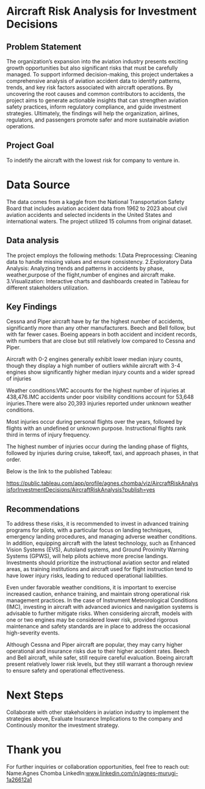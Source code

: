 # Aircraft Risk Analysis for Investment Decisions
## Problem Statement

The organization’s expansion into the aviation industry presents exciting growth opportunities but also significant risks that must be carefully managed. To support informed decision-making, this project undertakes a comprehensive analysis of aviation accident data to identify patterns, trends, and key risk factors associated with aircraft operations. By uncovering the root causes and common contributors to accidents, the project aims to generate actionable insights that can strengthen aviation safety practices, inform regulatory compliance, and guide investment strategies. Ultimately, the findings will help the organization, airlines, regulators, and passengers promote safer and more sustainable aviation operations.

## Project Goal
To indetify the aircraft with the lowest risk for company to venture in.

# Data Source

The data comes from a kaggle from the National Transportation Safety Board that includes aviation accident data from 1962 to 2023 about civil aviation accidents and selected incidents in the United States and international waters. The project utilized 15 columns from original dataset.

## Data analysis 
The project employs the following methods: 1.Data Preprocessing: Cleaning data to handle missing values and ensure consistency. 2.Exploratory Data Analysis: Analyzing trends and patterns in accidents by phase, weather,purpose of the flight,number of engines  and  aircraft make. 3.Visualization: Interactive charts and dashboards created in Tableau for different stakeholders utilization.

## Key Findings

Cessna and Piper aircraft have by far the highest number of accidents, significantly more than any other manufacturers. Beech and Bell follow, but with far fewer cases. Boeing appears in both accident and incident records, with numbers that are close but still relatively low compared to Cessna and Piper.

Aircraft with 0-2 engines generally exhibit lower median injury counts, though they display a high number of outliers wkhile aircraft with 3-4 engines show significantly higher median injury counts and a wider spread of injuries

Weather conditions:VMC accounts for the highest number of injuries at 438,476.IMC accidents under poor visibility conditions account for 53,648 injuries.There were also 20,393 injuries reported under unknown weather conditions.

Most injuries occur during personal flights over the years, followed by flights with an undefined or unknown purpose. Instructional flights rank third in terms of injury frequency.

The highest number of injuries occur during the landing phase of flights, followed by injuries during cruise, takeoff, taxi, and approach phases, in that order.

Below is the link to the published Tableau:

https://public.tableau.com/app/profile/agnes.chomba/viz/AircraftRiskAnalysisforInvestmentDecisions/AircraftRiskAnalysis?publish=yes


##  Recommendations
To address these risks, it is recommended to invest in advanced training programs for pilots, with a particular focus on landing techniques, emergency landing procedures, and managing adverse weather conditions. In addition, equipping aircraft with the latest technology, such as Enhanced Vision Systems (EVS), Autoland systems, and Ground Proximity Warning Systems (GPWS), will help pilots achieve more precise landings. Investments should prioritize the instructional aviation sector and related areas, as training institutions and aircraft used for flight instruction tend to have lower injury risks, leading to reduced operational liabilities.

Even under favorable weather conditions, it is important to exercise increased caution, enhance training, and maintain strong operational risk management practices. In the case of Instrument Meteorological Conditions (IMC), investing in aircraft with advanced avionics and navigation systems is advisable to further mitigate risks. When considering aircraft, models with one or two engines may be considered lower risk, provided rigorous maintenance and safety standards are in place to address the occasional high-severity events.

Although Cessna and Piper aircraft are popular, they may carry higher operational and insurance risks due to their higher accident rates. Beech and Bell aircraft, while safer, still require careful evaluation. Boeing aircraft present relatively lower risk levels, but they still warrant a thorough review to ensure safety and operational effectiveness.


# Next Steps
Collaborate with other stakeholders in aviation industry to implement the strategies above, Evaluate Insurance Implications to the company and Continously monitor the investment strategy.

# Thank you
For further inquiries or collaboration opportunities, feel free to reach out: Name:Agnes Chomba
 LinkedIn:www.linkedin.com/in/agnes-murugi-1a26612a1